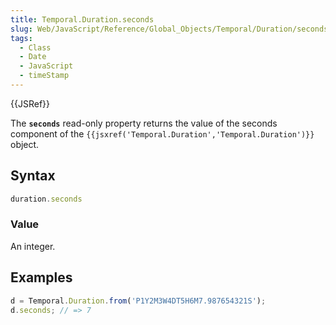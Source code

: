 ```yaml
---
title: Temporal.Duration.seconds
slug: Web/JavaScript/Reference/Global_Objects/Temporal/Duration/seconds
tags:
  - Class
  - Date
  - JavaScript
  - timeStamp
---
```

{{JSRef}}

<p class="summary"><span class="seoSummary">The <strong><code>seconds</code></strong> read-only property returns the value of the seconds component of the <code>{{jsxref('Temporal.Duration','Temporal.Duration')}}</code> object.</span></p>

## Syntax

```js
duration.seconds
```

### Value

An integer.

## Examples

```js
d = Temporal.Duration.from('P1Y2M3W4DT5H6M7.987654321S');
d.seconds; // => 7
```
